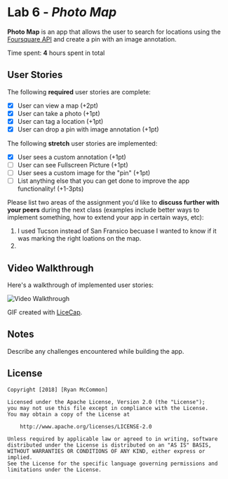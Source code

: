 # Lab 6 - *Photo Map*

**Photo Map** is an app that allows the user to search for locations using the [Foursquare API](https://developer.foursquare.com/docs) and create a pin with an image annotation.

Time spent: **4** hours spent in total

## User Stories

The following **required** user stories are complete:

- [x] User can view a map (+2pt)
- [x] User can take a photo (+1pt)
- [x] User can tag a location (+1pt)
- [x] User can drop a pin with image annotation (+1pt)

The following **stretch** user stories are implemented:

- [x] User sees a custom annotation (+1pt)
- [ ] User can see Fullscreen Picture (+1pt)
- [ ] User sees a custom image for the "pin" (+1pt)
- [ ] List anything else that you can get done to improve the app functionality! (+1-3pts)

Please list two areas of the assignment you'd like to **discuss further with your peers** during the next class (examples include better ways to implement something, how to extend your app in certain ways, etc):

1. I used Tucson instead of San Fransico becuase I wanted to know if it was marking the right loations on the map.
2.

## Video Walkthrough

Here's a walkthrough of implemented user stories:

<img src='https://i.imgur.com/FCeUof1.gifv' title='Video Walkthrough' width='' alt='Video Walkthrough' />

GIF created with [LiceCap](http://www.cockos.com/licecap/).

## Notes

Describe any challenges encountered while building the app.

## License

    Copyright [2018] [Ryan McCommon]

    Licensed under the Apache License, Version 2.0 (the "License");
    you may not use this file except in compliance with the License.
    You may obtain a copy of the License at

        http://www.apache.org/licenses/LICENSE-2.0

    Unless required by applicable law or agreed to in writing, software
    distributed under the License is distributed on an "AS IS" BASIS,
    WITHOUT WARRANTIES OR CONDITIONS OF ANY KIND, either express or implied.
    See the License for the specific language governing permissions and
    limitations under the License.
